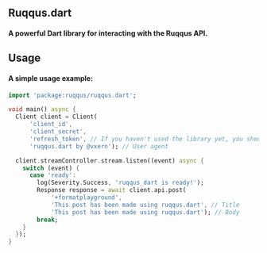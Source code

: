 ## Ruqqus.dart
#### A powerful Dart library for interacting with the Ruqqus API.

## Usage

#### A simple usage example:

```dart
import 'package:ruqqus/ruqqus.dart';

void main() async {
  Client client = Client(
      'client_id',
      'client_secret',
      'refresh_token', // If you haven't used the library yet, you should use 'code' instead.
      'ruqqus.dart by @vxern'); // User agent

  client.streamController.stream.listen((event) async {
    switch (event) {
      case 'ready':
        log(Severity.Success, 'ruqqus_dart is ready!');
        Response response = await client.api.post(
            '+formatplayground',
            'This post has been made using ruqqus.dart', // Title
            'This post has been made using ruqqus.dart'); // Body
        break;
    }
  });
}
```
